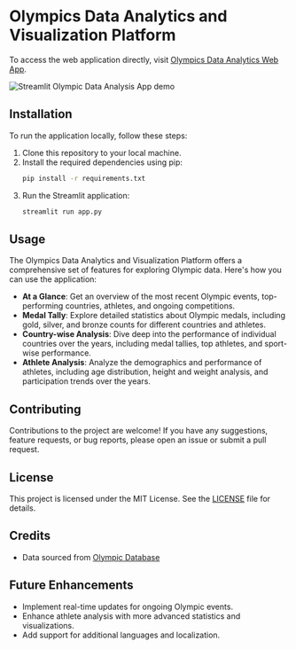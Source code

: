# Olympics Data Analytics and Visualization Platform

To access the web application directly, visit [Olympics Data Analytics Web App](https://olympic-data-analysis-webapp.streamlit.app/).

![Streamlit Olympic Data Analysis App demo](https://i.imgur.com/TW9DfcL.gif)

## Installation

To run the application locally, follow these steps:

1. Clone this repository to your local machine.
2. Install the required dependencies using pip:
    ```bash
    pip install -r requirements.txt
    ```
3. Run the Streamlit application:
    ```bash
    streamlit run app.py
    ```

## Usage

The Olympics Data Analytics and Visualization Platform offers a comprehensive set of features for exploring Olympic data. Here's how you can use the application:

- **At a Glance**: Get an overview of the most recent Olympic events, top-performing countries, athletes, and ongoing competitions.
- **Medal Tally**: Explore detailed statistics about Olympic medals, including gold, silver, and bronze counts for different countries and athletes.
- **Country-wise Analysis**: Dive deep into the performance of individual countries over the years, including medal tallies, top athletes, and sport-wise performance.
- **Athlete Analysis**: Analyze the demographics and performance of athletes, including age distribution, height and weight analysis, and participation trends over the years.


## Contributing

Contributions to the project are welcome! If you have any suggestions, feature requests, or bug reports, please open an issue or submit a pull request.

## License

This project is licensed under the MIT License. See the [LICENSE](https://github.com/RajDeep-Chakravorty/OLYMPIC-DATA-ANALYSIS-WEBAPP-STREAMLIT/blob/main/LICENSE) file for details.

## Credits

- Data sourced from [Olympic Database](https://www.kaggle.com/datasets/heesoo37/120-years-of-olympic-history-athletes-and-results)

## Future Enhancements

- Implement real-time updates for ongoing Olympic events.
- Enhance athlete analysis with more advanced statistics and visualizations.
- Add support for additional languages and localization.
